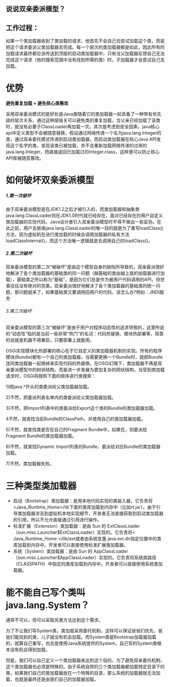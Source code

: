 ## 说说双亲委派模型？



## 工作过程：

如果一个类加载器收到了类加载的请求，他首先不会自己去尝试加载这个类，而是把这个请求委派父类加载器去完成。每一个层次的类加载器都是如此，因此所有的加载请求最终都应该传送到顶层的启动类加载器中，只有当父加载器反馈自己无法完成这个请求（他的搜索范围中没有找到所需的类）时，子加载器才会尝试自己去加载。



# 优势

**避免重复加载 + 避免核心类篡改** 

 采用双亲委派模式的是好处是Java类随着它的类加载器一起具备了一种带有优先级的层次关系，通过这种层级关可以避免类的重复加载，当父亲已经加载了该类时，就没有必要子ClassLoader再加载一次。其次是考虑到安全因素，java核心api中定义类型不会被随意替换，假设通过网络传递一个名为java.lang.Integer的类，通过双亲委托模式传递到启动类加载器，而启动类加载器在核心Java API发现这个名字的类，发现该类已被加载，并不会重新加载网络传递的过来的java.lang.Integer，而直接返回已加载过的Integer.class，这样便可以防止核心API库被随意篡改。



# **如何破坏双亲委派模型**

##### 1.第一次破坏

由于双亲委派模型是在JDK1.2之后才被引入的，而类加载器和抽象类java.lang.ClassLoader则在JDK1.0时代就已经存在，面对已经存在的用户自定义类加载器的实现代码，Java设计者引入双亲委派模型时不得不做出一些妥协。在此之前，用户去继承java.lang.ClassLoader的唯一目的就是为了重写loadClass()方法，因为虚拟机在进行类加载的时候会调用加载器的私有方法loadClassInternal()，而这个方法唯一逻辑就是去调用自己的loadClass()。

##### 2.第二次破坏

双亲委派模型的第二次“被破坏”是由这个模型自身的缺陷所导致的，双亲委派很好地解决了各个类加载器的基础类的同一问题（越基础的类由越上层的加载器进行加载），基础类之所以称为“基础”，是因为它们总是作为被用户代码调用的API，但世事往往没有绝对的完美。双亲委派很好地解决了各个类加载器的基础类的统一问题，那问题就来了，如果基础类又要调用回用户的代码，该怎么办?例如：JNDI服务

###### 3.第三次破坏

双亲委派模型的第三次“被破坏”是由于用户对程序动态性的追求导致的，这里所说的“动态性”指的是当前一些非常“热门”的名词：代码热替换、模块热部署等，简答的说就是机器不用重启，只要部署上就能用。

OSGi实现模块化热部署的核心在于它自定义的类加载器机制的实现。所有的程序模块(Bundle)都有一个自己的类加载器，当需要更换一个Bundle时，就把Bundle连同类加载器一起换掉来实现代码的热替换。在OSGi幻境下，类加载器不再是双亲委派模型中的树状结构，而是进一步发展为更加复杂的网状结构，当受到类加载请求时，OSGi将按照下面的顺序进行类搜索：

1)把java.*开头的类委派给父类加载器加载。

2)不然，把委派列表名单内的类委派给父类加载器加载。

3)不然，把Import列表中的类委派给Export这个类的Bundle的类加载器加载。

4不然，就查找当前Bundle的ClassPath，并使用自己的类加载器加载。

5)不然，就查找类是否在自己的Fragment Bundle中，如果在，则委派给Fragment Bundle的类加载器加载。

6)不然，就查找Dynamic Import列表的Bundle，委派给对应Bundle的类加载器加载。

7)不然，类加载器失败。





# **三种类型类加载器**

- 启动（Bootstrap）类加载器：是用本地代码实现的类装入器，它负责将
  <Java_Runtime_Home>/lib下面的类库加载到内存中（比如rt.jar）。由于引导类加载器涉及到虚拟机本地实现细节，开发者无法直接获取到启动类加载器的引用，所以不允许直接通过引用进行操作。
- 标准扩展（Extension）类加载器：是由 Sun 的
  ExtClassLoader（sun.misc.Launcher$ExtClassLoader）实现的。它负责将<
  Java_Runtime_Home >/lib/ext或者由系统变量
  java.ext.dir指定位置中的类库加载到内存中。开发者可以直接使用标准扩展类加载器。
- 系统（System）类加载器：是由 Sun 的
  AppClassLoader（sun.misc.Launcher$AppClassLoader）实现的。它负责将系统类路径（CLASSPATH）中指定的类库加载到内存中。开发者可以直接使用系统类加载器。



# 能不能自己写个类叫java.lang.System？

通常不可以，但可以采取另类方法达到这个需求。

为了不让我们写System类，类加载采用委托机制，这样可以保证爸爸们优先，爸爸们能找到的类，儿子就没有机会加载。而System类是Bootstrap加载器加载的，就算自己重写，也总是使用Java系统提供的System，自己写的System类根本没有机会得到加载。

但是，我们可以自己定义一个类加载器来达到这个目的，为了避免双亲委托机制，这个类加载器也必须是特殊的。由于系统自带的三个类加载器都加载特定目录下的类，如果我们自己的类加载器放在一个特殊的目录，那么系统的加载器就无法加载，也就是最终还是由我们自己的加载器加载。



